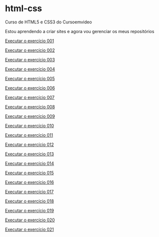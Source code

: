 # html-css
 Curso de HTML5 e CSS3 do Cursoemvideo


Estou aprendendo a criar sites e agora vou gerenciar os meus repositórios

<p><a href="https://hierrodelfino.github.io/html-css/exercicios/ex001/index.html" target="_blank">Executar o exercício 001</a> </p>

<p><a href="https://hierrodelfino.github.io/html-css/exercicios/ex002/index.html" target="_blank">Executar o exercício 002</a></p>

<p><a href="https://hierrodelfino.github.io/html-css/exercicios/ex003/index.html" target="_blank">Executar o exercício 003</a></p>

<p><a href="https://hierrodelfino.github.io/html-css/exercicios/ex004/index.html" target="_blank">Executar o exercício 004</a></p>

<p><a href="https://hierrodelfino.github.io/html-css/exercicios/ex005/index.html" target="_blank">Executar o exercício 005</a></p>

<p><a href="https://hierrodelfino.github.io/html-css/exercicios/ex006/index.html" target="_blank">Executar o exercício 006</a></p>

<p><a href="https://hierrodelfino.github.io/html-css/exercicios/ex007/index.html" target="_blank">Executar o exercício 007</a></p>

<p><a href="https://hierrodelfino.github.io/html-css/exercicios/ex008/index.html" target="_blank">Executar o exercício 008</a></p>

<p><a href="https://hierrodelfino.github.io/html-css/exercicios/ex009/index.html" target="_blank">Executar o exercício 009</a></p>

<p><a href="https://hierrodelfino.github.io/html-css/exercicios/ex010/index.html" target="_blank">Executar o exercício 010</a></p>

<p><a href="https://hierrodelfino.github.io/html-css/exercicios/ex011/index.html" target="_blank">Executar o exercício 011</a></p>

<p><a href="https://hierrodelfino.github.io/html-css/exercicios/ex012/index.html" target="_blank">Executar o exercício 012</a></p>

<p><a href="https://hierrodelfino.github.io/html-css/exercicios/ex013/index.html" target="_blank">Executar o exercício 013</a></p>

<p><a href="https://hierrodelfino.github.io/html-css/exercicios/ex014/index.html" target="_blank">Executar o exercício 014</a></p>

<p><a href="https://hierrodelfino.github.io/html-css/exercicios/ex015/index.html" target="_blank">Executar o exercício 015</a></p>

<p><a href="https://hierrodelfino.github.io/html-css/exercicios/ex016/index.html" target="_blank">Executar o exercício 016</a></p>

<p><a href="https://hierrodelfino.github.io/html-css/exercicios/ex017/index.html" target="_blank">Executar o exercício 017</a></p>

<p><a href="https://hierrodelfino.github.io/html-css/exercicios/ex018/index.html" target="_blank">Executar o exercício 018</a></p>

<p><a href="https://hierrodelfino.github.io/html-css/exercicios/ex019/index.html" target="_blank">Executar o exercício 019</a></p>

<p><a href="https://hierrodelfino.github.io/html-css/exercicios/ex020/index.html" target="_blank">Executar o exercício 020</a></p>

<p><a href="https://hierrodelfino.github.io/html-css/exercicios/ex021/index.html" target="_blank">Executar o exercício 021</a></p>